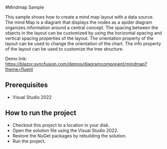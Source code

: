 #Mindmap Sample

This sample shows how to create a mind map layout with a data source. The mind Map is a diagram that displays the nodes as a spider diagram organizes information around a central concept. The spacing between the objects in the layout can be customized by using the horizontal spacing and vertical spacing properties of the layout. The orientation property of the layout can be used to change the orientation of the chart. The info property of the layout can be used to customize the tree structure.

Demo link:
https://blazor.syncfusion.com/demos/diagramcomponent/mindmap?theme=fluent

## Prerequisites

* Visual Studio 2022

## How to run the project

* Checkout this project to a location in your disk.
* Open the solution file using the Visual Studio 2022.
* Restore the NuGet packages by rebuilding the solution.
* Run the project.
